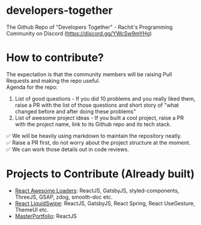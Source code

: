# developers-together
The Github Repo of "Developers Together" - Rachit's Programming Community on Discord (https://discord.gg/YWcSw9mYHg)

# How to contribute?
The expectation is that the community members will be raising Pull Requests and making the repo useful.    
Agenda for the repo:
1. List of good questions - If you did 10 problems and you really liked them, raise a PR with the list of those questions and short story of "what changed before and after doing these problems"
2. List of awesome project ideas - If you built a cool project, raise a PR with the project name, link to its Github repo and its tech stack.

✅ We will be heavily using markdown  to maintain the repository neatly.   
✅ Raise a PR first, do not worry about the project structure at the moment.    
✅ We can work those details out in code reviews.  

# Projects to Contribute (Already built)
- [React Awesome Loaders](https://github.com/ashutosh1919/react-awesome-loaders): ReactJS, GatsbyJS, styled-components, ThreeJS, GSAP, zdog, smooth-doc etc.
- [React LiquidSwipe](https://github.com/ashutosh1919/react-liquidswipe): ReactJS, GatsbyJS, React Spring, React UseGesture, ThemeUI etc.
- [MasterPortfolio](https://github.com/ashutosh1919/masterPortfolio): ReactJS
